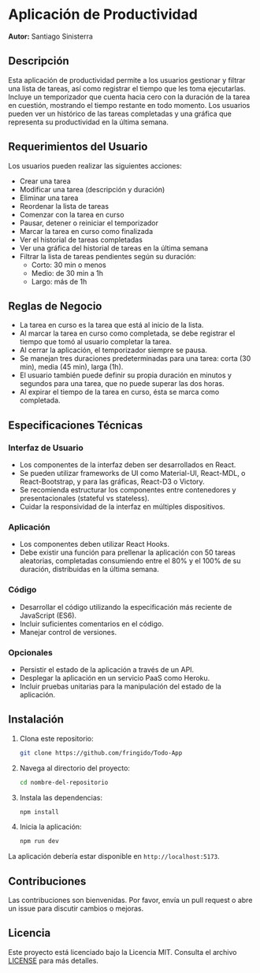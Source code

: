 # Aplicación de Productividad

**Autor:** Santiago Sinisterra

## Descripción

Esta aplicación de productividad permite a los usuarios gestionar y filtrar una lista de tareas, así como registrar el tiempo que les toma ejecutarlas. Incluye un temporizador que cuenta hacia cero con la duración de la tarea en cuestión, mostrando el tiempo restante en todo momento. Los usuarios pueden ver un histórico de las tareas completadas y una gráfica que representa su productividad en la última semana.

## Requerimientos del Usuario

Los usuarios pueden realizar las siguientes acciones:

- Crear una tarea
- Modificar una tarea (descripción y duración)
- Eliminar una tarea
- Reordenar la lista de tareas
- Comenzar con la tarea en curso
- Pausar, detener o reiniciar el temporizador
- Marcar la tarea en curso como finalizada
- Ver el historial de tareas completadas
- Ver una gráfica del historial de tareas en la última semana
- Filtrar la lista de tareas pendientes según su duración:
  - Corto: 30 min o menos
  - Medio: de 30 min a 1h
  - Largo: más de 1h

## Reglas de Negocio

- La tarea en curso es la tarea que está al inicio de la lista.
- Al marcar la tarea en curso como completada, se debe registrar el tiempo que tomó al usuario completar la tarea.
- Al cerrar la aplicación, el temporizador siempre se pausa.
- Se manejan tres duraciones predeterminadas para una tarea: corta (30 min), media (45 min), larga (1h).
- El usuario también puede definir su propia duración en minutos y segundos para una tarea, que no puede superar las dos horas.
- Al expirar el tiempo de la tarea en curso, ésta se marca como completada.

## Especificaciones Técnicas

### Interfaz de Usuario

- Los componentes de la interfaz deben ser desarrollados en React.
- Se pueden utilizar frameworks de UI como Material-UI, React-MDL, o React-Bootstrap, y para las gráficas, React-D3 o Victory.
- Se recomienda estructurar los componentes entre contenedores y presentacionales (stateful vs stateless).
- Cuidar la responsividad de la interfaz en múltiples dispositivos.

### Aplicación

- Los componentes deben utilizar React Hooks.
- Debe existir una función para prellenar la aplicación con 50 tareas aleatorias, completadas consumiendo entre el 80% y el 100% de su duración, distribuidas en la última semana.

### Código

- Desarrollar el código utilizando la especificación más reciente de JavaScript (ES6).
- Incluir suficientes comentarios en el código.
- Manejar control de versiones.

### Opcionales

- Persistir el estado de la aplicación a través de un API.
- Desplegar la aplicación en un servicio PaaS como Heroku.
- Incluir pruebas unitarias para la manipulación del estado de la aplicación.

## Instalación

1. Clona este repositorio:
    ```bash
    git clone https://github.com/fringido/Todo-App
    ```

2. Navega al directorio del proyecto:
    ```bash
    cd nombre-del-repositorio
    ```

3. Instala las dependencias:
    ```bash
    npm install
    ```

4. Inicia la aplicación:
    ```bash
    npm run dev
    ```

La aplicación debería estar disponible en `http://localhost:5173`.

## Contribuciones

Las contribuciones son bienvenidas. Por favor, envía un pull request o abre un issue para discutir cambios o mejoras.

## Licencia

Este proyecto está licenciado bajo la Licencia MIT. Consulta el archivo [LICENSE](LICENSE) para más detalles.
